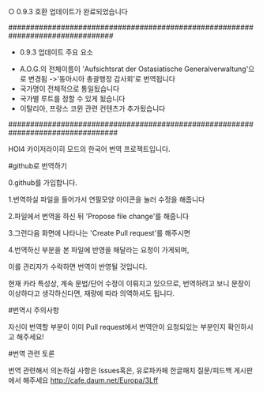 ○ 0.9.3 호환 업데이트가 완료되었습니다

################################################################################

 * 0.9.3 업데이트 주요 요소
 
 - A.O.G.의 전체이름이 'Aufsichtsrat der Ostasiatische Generalverwaltung'으로 변경됨
  ->'동아시아 총괄행정 감사회'로 번역됩니다
 - 국가명이 전체적으로 통일됬습니다
 - 국가별 루트를 정할 수 있게 됬습니다
 - 이탈리아, 프랑스 코뮌 관련 컨텐츠가 추가됬습니다

#################################################################################


HOI4 카이저라이히 모드의 한국어 번역 프로젝트입니다.


#github로 번역하기

0.github를 가입합니다.

1.번역하실 파일을 들어가서 연필모양 아이콘을 눌러 수정을 해줍니다

2.파일에서 번역을 하신 뒤 'Propose file change'를 해줍니다

3.그런다음 화면에 나타나는 'Create Pull request'를 해주시면

4.번역하신 부분을 본 파일에 반영을 해달라는 요청이 가게되며, 

이를 관리자가 수락하면 번역이 반영될 것입니다.

현재 카라 특성상, 계속 문법/단어 수정이 이뤄지고 있으므로, 번역하려고 보니 문장이 이상하다고 생각하신다면, 재량에 따라 의역하셔도 됩니다.



#번역시 주의사항

자신이 번역할 부분이 이미 Pull request에서 번역안이 요청되있는 부분인지 확인하시고 해주세요!



#번역 관련 토론

번역 관련해서 의논하실 사항은 Issues혹은, 유로파카페 한글패치 질문/피드백 게시판에서 해주세요
http://cafe.daum.net/Europa/3Lff
